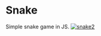 # Snake
Simple snake game in JS.
<a href='https://postimg.cc/m1jr5mbP' target='_blank'><img src='https://i.postimg.cc/m1jr5mbP/snake2.gif' border='0' alt='snake2'/></a>
